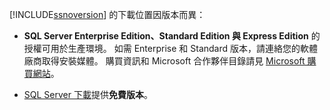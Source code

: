 [!INCLUDE[ssnoversion](ssnoversion-md.md)] 的下載位置因版本而異：

- **SQL Server Enterprise Edition、Standard Edition 與 Express Edition** 的授權可用於生產環境。 如需 Enterprise 和 Standard 版本，請連絡您的軟體廠商取得安裝媒體。 購買資訊和 Microsoft 合作夥伴目錄請見 [Microsoft 購買網站](https://www.microsoft.com/en-us/server-cloud/products/sql-server/overview.aspx)。 

- [SQL Server 下載](https://www.microsoft.com/sql-server/sql-server-downloads)提供**免費版本**。